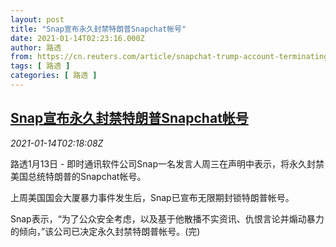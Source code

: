 ```yaml
---
layout: post
title: "Snap宣布永久封禁特朗普Snapchat帐号"
date: 2021-01-14T02:23:16.000Z
author: 路透
from: https://cn.reuters.com/article/snapchat-trump-account-terminating-0113-idCNKBS29J08M
tags: [ 路透 ]
categories: [ 路透 ]
---
```

<!--1610590996000-->
[Snap宣布永久封禁特朗普Snapchat帐号](https://cn.reuters.com/article/snapchat-trump-account-terminating-0113-idCNKBS29J08M)
------

<div>
<div><i>2021-01-14T02:18:08Z</i></div><p>路透1月13日 - 即时通讯软件公司Snap一名发言人周三在声明中表示，将永久封禁美国总统特朗普的Snapchat帐号。</p><p>上周美国国会大厦暴力事件发生后，Snap已宣布无限期封锁特朗普帐号。</p><p>Snap表示，“为了公众安全考虑，以及基于他散播不实资讯、仇恨言论并煽动暴力的倾向，”该公司已决定永久封禁特朗普帐号。(完)</p>
</div>
